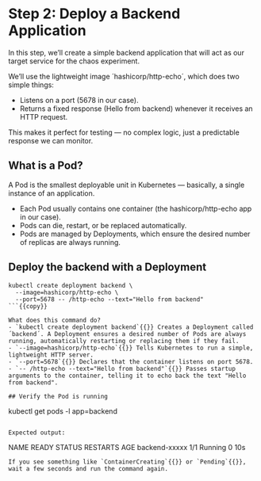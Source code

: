 # Step 2: Deploy a Backend Application

In this step, we’ll create a simple backend application that will act as our target service for the chaos experiment.

We’ll use the lightweight image ´hashicorp/http-echo´, which does two simple things:
- Listens on a port (5678 in our case).
- Returns a fixed response (Hello from backend) whenever it receives an HTTP request.

This makes it perfect for testing — no complex logic, just a predictable response we can monitor.

## What is a Pod?

A Pod is the smallest deployable unit in Kubernetes — basically, a single instance of an application.
- Each Pod usually contains one container (the hashicorp/http-echo app in our case).
- Pods can die, restart, or be replaced automatically.
- Pods are managed by Deployments, which ensure the desired number of replicas are always running.

## Deploy the backend with a Deployment
```
kubectl create deployment backend \
  --image=hashicorp/http-echo \
  --port=5678 -- /http-echo --text="Hello from backend"
```{{copy}}

What does this command do?
- `kubectl create deployment backend`{{}} Creates a Deployment called ´backend´. A Deployment ensures a desired number of Pods are always running, automatically restarting or replacing them if they fail.
- `--image=hashicorp/http-echo`{{}} Tells Kubernetes to run a simple, lightweight HTTP server.
- `--port=5678`{{}} Declares that the container listens on port 5678.
- `-- /http-echo --text="Hello from backend"`{{}} Passes startup arguments to the container, telling it to echo back the text "Hello from backend".

## Verify the Pod is running
```
kubectl get pods -l app=backend
```{{copy}}

Expected output:
```
NAME                            READY   STATUS    RESTARTS   AGE
backend-xxxxx                    1/1    Running       0      10s
```
If you see something like `ContainerCreating`{{}} or `Pending`{{}}, wait a few seconds and run the command again.
